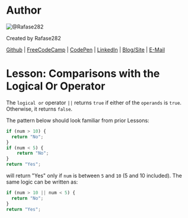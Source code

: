 # Author
![@Rafase282](https://avatars0.githubusercontent.com/Rafase282?&s=128)

Created by Rafase282

[Github](https://github.com/Rafase282) | [FreeCodeCamp](http://www.freecodecamp.com/rafase282) | [CodePen](http://codepen.io/Rafase282/) | [LinkedIn](https://www.linkedin.com/in/rafase282) | [Blog/Site](https://rafase282.wordpress.com/) | [E-Mail](mailto:rafase282@gmail.com)

# Lesson: Comparisons with the Logical Or Operator
The `logical or` operator `||` returns `true` if either of the `operands` is `true`. Otherwise, it returns `false`.

The pattern below should look familiar from prior Lessons:

```js
if (num > 10) {
  return "No";
}
if (num < 5) {
    return "No";
}
return "Yes";
```

will return "Yes" only if `num` is between `5` and `10` (5 and 10 included). The same logic can be written as:

```js
if (num > 10 || num < 5) {
  return "No";
}
return "Yes";
```
